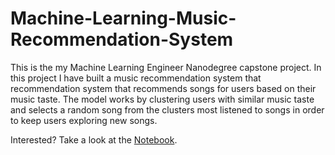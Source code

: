 # Machine-Learning-Music-Recommendation-System
This is the my Machine Learning Engineer Nanodegree capstone project. In this project I have built a music recommendation system that recommendation system that recommends songs for users based on their music taste. The model works by clustering users with similar music taste and selects a random song from the clusters most listened to songs in order to keep users exploring new songs.

Interested? Take a look at the [Notebook](music_recommender.ipynb).